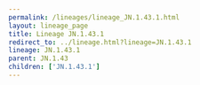 ```yaml
---
permalink: /lineages/lineage_JN.1.43.1.html
layout: lineage_page
title: Lineage JN.1.43.1
redirect_to: ../lineage.html?lineage=JN.1.43.1
lineage: JN.1.43.1
parent: JN.1.43
children: ['JN.1.43.1']
---
```

